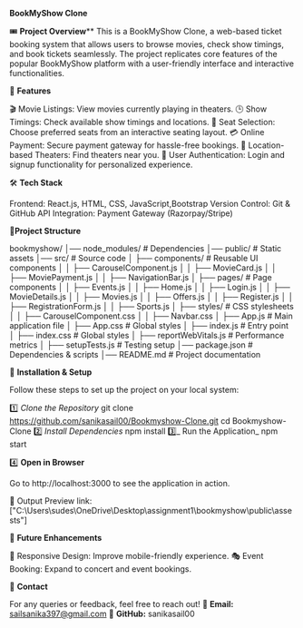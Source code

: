 **BookMyShow Clone**

🎟️ **Project Overview****
This is a BookMyShow Clone, a web-based ticket booking system that allows users to browse movies, check show timings, and book tickets seamlessly. The project replicates core features of the popular BookMyShow platform with a user-friendly interface and interactive functionalities.

🚀 **Features**

🎬 Movie Listings: View movies currently playing in theaters.
🕒 Show Timings: Check available show timings and locations.
🎫 Seat Selection: Choose preferred seats from an interactive seating layout.
💳 Online Payment: Secure payment gateway for hassle-free bookings.
📍 Location-based Theaters: Find theaters near you.
📝 User Authentication: Login and signup functionality for personalized experience.

🛠️ **Tech Stack**

Frontend: React.js, HTML, CSS, JavaScript,Bootstrap
Version Control: Git & GitHub
API Integration: Payment Gateway (Razorpay/Stripe)

📂**Project Structure**

bookmyshow/
│── node_modules/          # Dependencies
│── public/                # Static assets
│── src/                   # Source code
│   ├── components/        # Reusable UI components
│   │   ├── CarouselComponent.js
│   │   ├── MovieCard.js
│   │   ├── MoviePayment.js
│   │   ├── NavigationBar.js
│   ├── pages/             # Page components
│   │   ├── Events.js
│   │   ├── Home.js
│   │   ├── Login.js
│   │   ├── MovieDetails.js
│   │   ├── Movies.js
│   │   ├── Offers.js
│   │   ├── Register.js
│   │   ├── RegistrationForm.js
│   │   ├── Sports.js
│   ├── styles/            # CSS stylesheets
│   │   ├── CarouselComponent.css
│   │   ├── Navbar.css
│   ├── App.js             # Main application file
│   ├── App.css            # Global styles
│   ├── index.js           # Entry point
│   ├── index.css          # Global styles
│   ├── reportWebVitals.js # Performance metrics
│   ├── setupTests.js      # Testing setup
│── package.json           # Dependencies & scripts
│── README.md              # Project documentation

🚀 **Installation & Setup**

Follow these steps to set up the project on your local system:

1️⃣ _Clone the Repository_
git clone https://github.com/sanikasail00/Bookmyshow-Clone.git
cd Bookmyshow-Clone
2️⃣ _Install Dependencies_
npm install
3️⃣_ Run the Application_
npm start

4️⃣ **Open in Browser**

Go to http://localhost:3000 to see the application in action.

🎥 Output Preview
link: ["C:\Users\sudes\OneDrive\Desktop\assignment1\bookmyshow\public\assests"]

📌 **Future Enhancements**

📱 Responsive Design: Improve mobile-friendly experience.
🎭 Event Booking: Expand to concert and event bookings.

💬 **Contact**

For any queries or feedback, feel free to reach out! 📧 **Email:** sailsanika397@gmail.com 🔗 **GitHub:** sanikasail00
